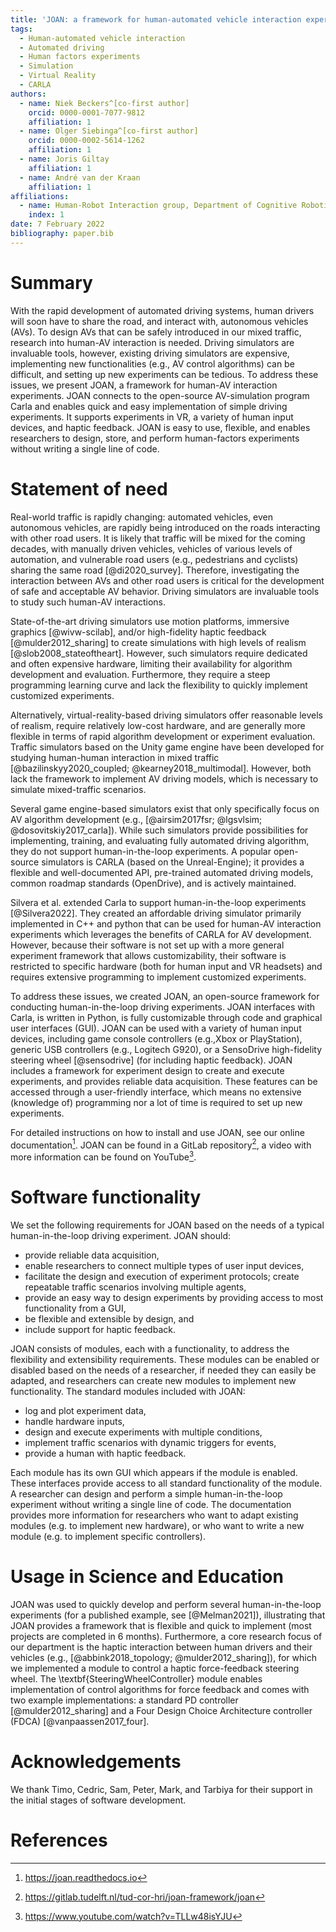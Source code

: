 ```yaml
--- 
title: 'JOAN: a framework for human-automated vehicle interaction experiments in a virtual reality driving simulator' 
tags:
  - Human-automated vehicle interaction
  - Automated driving
  - Human factors experiments
  - Simulation
  - Virtual Reality
  - CARLA 
authors:
  - name: Niek Beckers^[co-first author]
    orcid: 0000-0001-7077-9812 
    affiliation: 1
  - name: Olger Siebinga^[co-first author]
    orcid: 0000-0002-5614-1262 
    affiliation: 1
  - name: Joris Giltay 
    affiliation: 1
  - name: André van der Kraan 
    affiliation: 1 
affiliations:
  - name: Human-Robot Interaction group, Department of Cognitive Robotics, Faculty 3mE, Delft University of Technology, Mekelweg 2, 2628 CD Delft, The Netherlands 
    index: 1 
date: 7 February 2022 
bibliography: paper.bib
--- 
```


# Summary

With the rapid development of automated driving systems, human drivers will soon have to share the road, and interact with, autonomous vehicles (AVs). To design AVs that can be safely introduced in our mixed traffic, research into human-AV interaction is needed. Driving simulators are invaluable tools, however, existing driving simulators are expensive, implementing new functionalities (e.g., AV control algorithms) can be difficult, and setting up new experiments can be tedious. To address these issues, we present JOAN, a framework for human-AV interaction experiments. JOAN connects to the open-source AV-simulation program Carla and enables quick and easy implementation of simple driving experiments. It supports experiments in VR, a variety of human input devices, and haptic feedback. JOAN is easy to use, flexible, and enables researchers to design, store, and perform human-factors experiments without writing a single line of code.


# Statement of need

Real-world traffic is rapidly changing: automated vehicles, even autonomous vehicles, are rapidly being introduced on the roads interacting with other road users. It is likely that traffic will be mixed for the coming decades, with manually driven vehicles, vehicles of various levels of automation, and vulnerable road users (e.g., pedestrians and cyclists) sharing the same road [@di2020_survey]. Therefore, investigating the interaction between AVs and other road users is critical for the development of safe and acceptable AV behavior. Driving simulators are invaluable tools to study such human-AV interactions.

State-of-the-art driving simulators use motion platforms, immersive graphics [@wivw-scilab], and/or high-fidelity haptic feedback [@mulder2012_sharing] to create simulations with high levels of realism [@slob2008_stateoftheart]. However, such simulators require dedicated and often expensive hardware, limiting their availability for algorithm development and evaluation. Furthermore, they require a steep programming learning curve and lack the flexibility to quickly implement customized experiments.

Alternatively, virtual-reality-based driving simulators offer reasonable levels of realism, require relatively low-cost hardware, and are generally more
flexible in terms of rapid algorithm development or experiment evaluation. Traffic simulators based on the Unity game engine have been developed for studying human-human interaction in mixed traffic [@bazilinskyy2020_coupled; @kearney2018_multimodal]. However, both lack the framework to implement AV driving models, which is necessary to simulate mixed-traffic scenarios.

Several game engine-based simulators exist that only specifically focus on AV algorithm development  (e.g., [@airsim2017fsr; @lgsvlsim;
@dosovitskiy2017_carla]). While such simulators provide possibilities for implementing, training, and evaluating fully automated driving algorithm, they do not support human-in-the-loop experiments. A popular open-source simulators is CARLA (based on the Unreal-Engine); it provides a flexible and well-documented API,
pre-trained automated driving models, common roadmap standards (OpenDrive), and is actively maintained.

Silvera et al. extended Carla to support human-in-the-loop experiments [@Silvera2022]. They created an affordable driving simulator primarily implemented in C++ and python that can be used for human-AV interaction experiments which leverages the benefits of CARLA for AV development. However, because their software is not set up with a more general experiment framework that allows customizability, their software is restricted to specific hardware (both for human input and VR headsets) and requires extensive programming to implement customized experiments.

To address these issues, we created JOAN, an open-source framework for conducting human-in-the-loop driving experiments. JOAN interfaces with Carla, is
written in Python, is fully customizable through code and graphical user interfaces (GUI). JOAN can be used with a variety of human input devices, including game console controllers (e.g.,Xbox or PlayStation), generic USB controllers (e.g., Logitech G920), or a SensoDrive high-fidelity steering wheel [@sensodrive] (for including haptic feedback). JOAN includes a framework for experiment design to create and execute experiments, and provides reliable data acquisition. These features can be accessed through a user-friendly interface, which means no extensive (knowledge of) programming nor a lot of time is required to set up new experiments.

For detailed instructions on how to install and use JOAN, see our online documentation[^1]. JOAN can be found in a GitLab repository[^2], a video with more information can be found on YouTube[^3].

[^1]: https://joan.readthedocs.io
[^2]: https://gitlab.tudelft.nl/tud-cor-hri/joan-framework/joan
[^3]: https://www.youtube.com/watch?v=TLLw48isYJU

# Software functionality

We set the following requirements for JOAN based on the needs of a typical human-in-the-loop driving experiment. JOAN should:

- provide reliable data acquisition,
- enable researchers to connect multiple types of user input devices,
- facilitate the design and execution of experiment protocols; create repeatable traffic scenarios involving multiple agents,
- provide an easy way to design experiments by providing access to most functionality from a GUI,
- be flexible and extensible by design, and
- include support for haptic feedback.

JOAN consists of modules, each with a functionality, to address the flexibility and extensibility requirements. These modules can be enabled or disabled based on the needs of a researcher, if needed they can easily be adapted, and researchers can create new modules to implement new functionality. The standard modules included with JOAN:

- log and plot experiment data,
- handle hardware inputs,
- design and execute experiments with multiple conditions,
- implement traffic scenarios with dynamic triggers for events,
- provide a human with haptic feedback.

Each module has its own GUI which appears if the module is enabled. These interfaces provide access to all standard functionality of the module. A researcher can
design and perform a simple human-in-the-loop experiment without writing a single line of code. The documentation provides more information for researchers who
want to adapt existing modules (e.g. to implement new hardware), or who want to write a new module (e.g. to implement specific controllers).

# Usage in Science and Education

JOAN was used to quickly develop and perform several human-in-the-loop experiments (for a published example, see [@Melman2021]), illustrating that JOAN provides a framework that is flexible and quick to implement (most projects are completed in 6 months). Furthermore, a core research focus of our department is the haptic interaction between human drivers and their vehicles (e.g., [@abbink2018_topology; @mulder2012_sharing]), for which we implemented a module to control a haptic force-feedback steering wheel. The \textbf{SteeringWheelController} module enables implementation of control algorithms for force feedback and comes with two example implementations: a standard PD controller [@mulder2012_sharing] and a Four Design Choice Architecture controller (FDCA) [@vanpaassen2017_four].

# Acknowledgements

We thank Timo, Cedric, Sam, Peter, Mark, and Tarbiya for their support in the initial stages of software development.

# References